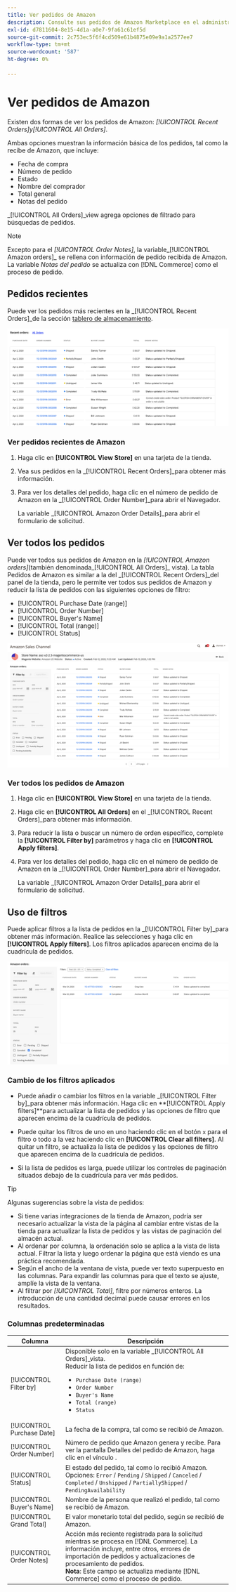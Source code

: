 ```yaml
---
title: Ver pedidos de Amazon
description: Consulte sus pedidos de Amazon Marketplace en el administrador de Adobe Commerce o Magento Open Source.
exl-id: d7811604-8e15-4d1a-a0e7-9fa61c61ef5d
source-git-commit: 2c753ec5f6f4cd509e61b4875e09e9a1a2577ee7
workflow-type: tm+mt
source-wordcount: '587'
ht-degree: 0%

---
```


# Ver pedidos de Amazon

Existen dos formas de ver los pedidos de Amazon: _[!UICONTROL Recent Orders]_y_[!UICONTROL All Orders]_.

Ambas opciones muestran la información básica de los pedidos, tal como la recibe de Amazon, que incluye:

- Fecha de compra
- Número de pedido
- Estado
- Nombre del comprador
- Total general
- Notas del pedido

_[!UICONTROL All Orders]_view agrega opciones de filtrado para búsquedas de pedidos.

>[!NOTE]
>
>Excepto para el _[!UICONTROL Order Notes]_, la variable_[!UICONTROL Amazon orders]_ se rellena con información de pedido recibida de Amazon. La variable _Notas del pedido_ se actualiza con [!DNL Commerce] como el proceso de pedido.

## Pedidos recientes

Puede ver los pedidos más recientes en la _[!UICONTROL Recent Orders]_de la sección [tablero de almacenamiento](./amazon-store-dashboard.md).

![Pedidos recientes](assets/amazon-recent-orders-imported.png)

### Ver pedidos recientes de Amazon

1. Haga clic en **[!UICONTROL View Store]** en una tarjeta de la tienda.

1. Vea sus pedidos en la _[!UICONTROL Recent Orders]_para obtener más información.

1. Para ver los detalles del pedido, haga clic en el número de pedido de Amazon en la _[!UICONTROL Order Number]_para abrir el Navegador.

   La variable _[!UICONTROL Amazon Order Details]_para abrir el formulario de solicitud.

## Ver todos los pedidos

Puede ver todos sus pedidos de Amazon en la _[!UICONTROL Amazon orders]_(también denominada_[!UICONTROL All Orders]_ vista). La tabla Pedidos de Amazon es similar a la del _[!UICONTROL Recent Orders]_del panel de la tienda, pero le permite ver todos sus pedidos de Amazon y reducir la lista de pedidos con las siguientes opciones de filtro:

- [!UICONTROL Purchase Date (range)]
- [!UICONTROL Order Number]
- [!UICONTROL Buyer's Name]
- [!UICONTROL Total (range)]
- [!UICONTROL Status]

![Pedidos de Amazon](assets/amazon-orders-list-all.png)

### Ver todos los pedidos de Amazon

1. Haga clic en **[!UICONTROL View Store]** en una tarjeta de la tienda.

1. Haga clic en **[!UICONTROL All Orders]** en el _[!UICONTROL Recent Orders]_para obtener más información.

1. Para reducir la lista o buscar un número de orden específico, complete la **[!UICONTROL Filter by]** parámetros y haga clic en **[!UICONTROL Apply filters]**.

1. Para ver los detalles del pedido, haga clic en el número de pedido de Amazon en la _[!UICONTROL Order Number]_para abrir el Navegador.

   La variable _[!UICONTROL Amazon Order Details]_para abrir el formulario de solicitud.

## Uso de filtros

Puede aplicar filtros a la lista de pedidos en la _[!UICONTROL Filter by]_para obtener más información. Realice las selecciones y haga clic en **[!UICONTROL Apply filters]**. Los filtros aplicados aparecen encima de la cuadrícula de pedidos.

![Filtros para ver pedidos de Amazon](assets/amazon-orders-filter-view.png)

### Cambio de los filtros aplicados

- Puede añadir o cambiar los filtros en la variable _[!UICONTROL Filter by]_para obtener más información. Haga clic en **[!UICONTROL Apply filters]**para actualizar la lista de pedidos y las opciones de filtro que aparecen encima de la cuadrícula de pedidos.

- Puede quitar los filtros de uno en uno haciendo clic en el botón `x` para el filtro o todo a la vez haciendo clic en **[!UICONTROL Clear all filters]**. Al quitar un filtro, se actualiza la lista de pedidos y las opciones de filtro que aparecen encima de la cuadrícula de pedidos.

- Si la lista de pedidos es larga, puede utilizar los controles de paginación situados debajo de la cuadrícula para ver más pedidos.

>[!TIP]
>
>Algunas sugerencias sobre la vista de pedidos:
>
>- Si tiene varias integraciones de la tienda de Amazon, podría ser necesario actualizar la vista de la página al cambiar entre vistas de la tienda para actualizar la lista de pedidos y las vistas de paginación del almacén actual.
>- Al ordenar por columna, la ordenación solo se aplica a la vista de lista actual. Filtrar la lista y luego ordenar la página que está viendo es una práctica recomendada.
>- Según el ancho de la ventana de vista, puede ver texto superpuesto en las columnas. Para expandir las columnas para que el texto se ajuste, amplíe la vista de la ventana.
>- Al filtrar por _[!UICONTROL Total]_, filtre por números enteros. La introducción de una cantidad decimal puede causar errores en los resultados.


### Columnas predeterminadas

| Columna | Descripción |
|---|---|
| [!UICONTROL Filter by] | Disponible solo en la variable _[!UICONTROL All Orders]_vista.<br>Reducir la lista de pedidos en función de:<ul><li>`Purchase Date (range)`</li><li>`Order Number`</li><li>`Buyer's Name`</li><li>`Total (range)`</li><li>`Status`</li></ul> |
| [!UICONTROL Purchase Date] | La fecha de la compra, tal como se recibió de Amazon. |
| [!UICONTROL Order Number] | Número de pedido que Amazon genera y recibe. Para ver la pantalla Detalles del pedido de Amazon, haga clic en el vínculo . |
| [!UICONTROL Status] | El estado del pedido, tal como lo recibió Amazon. Opciones: `Error` / `Pending` / `Shipped` / `Canceled` / `Completed` / `Unshipped` / `PartiallyShipped` / `PendingAvailability` |
| [!UICONTROL Buyer's Name] | Nombre de la persona que realizó el pedido, tal como se recibió de Amazon. |
| [!UICONTROL Grand Total] | El valor monetario total del pedido, según se recibió de Amazon. |
| [!UICONTROL Order Notes] | Acción más reciente registrada para la solicitud mientras se procesa en [!DNL Commerce]. La información incluye, entre otros, errores de importación de pedidos y actualizaciones de procesamiento de pedidos.<br>**Nota**: Este campo se actualiza mediante [!DNL Commerce] como el proceso de pedido. |
